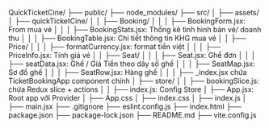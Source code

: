 QuickTicketCine/
├── public/
├── node_modules/
├── src/
│   ├── assets/
│   ├── quickTicketCine/
│   │   ├── Booking/
│   │   │   ├── BookingForm.jsx: From mua vé 
│   │   │   ├── BookingStats.jsx: Thống kê tình hình bán vé/ doanh thu 
│   │   │   ├── BookingTable.jsx: Chi tiết thông tin KHG mua vé 
│   │   ├── Price/
│   │   │   ├── formatCurrency.jsx: format tiền việt 
│   │   │   ├── PriceInfo.jsx: Tính giá vé 
│   │   ├── Seat/
│   │   │   ├── Seat.jsx: Ghế đơn 
│   │   │   ├── seatData.jsx: Ghế / Giá Tiền theo dãy số ghế 
│   │   │   ├── SeatMap.jsx: Sơ đồ ghế 
│   │   │   ├── SeatRow.jsx: Hàng ghế 
│   │   │   ├── _index.jsx chứa TicketBookingApp component chính 
│   ├── store/
│   │   ├── bookingSlice.js: chứa Redux slice + actions 
│   │   ├── index.js: Config Store 
│   ├── App.jsx: Root app với Provider 
│   ├── App.css
│   ├── index.css
│   ├── index.js
│   ├── main.jsx
├── .gitignore
├── eslint.config.js
├── index.html
├── package.json
├── package-lock.json
├── README.md
├── vite.config.js
